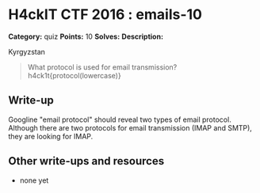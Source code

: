 # H4ckIT CTF 2016 : emails-10

**Category:** quiz
**Points:** 10
**Solves:**
**Description:**

Kyrgyzstan

> What protocol is used for email transmission?  h4ck1t{protocol(lowercase)}

## Write-up

Googline "email protocol" should reveal two types of email protocol. Although there are two protocols for email transmission (IMAP and SMTP), they are looking for IMAP.

## Other write-ups and resources

* none yet
